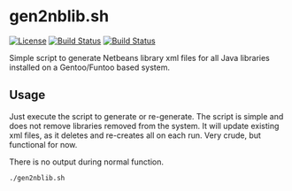 # gen2nblib.sh
[![License](https://img.shields.io/badge/license-GPLv3-9977bb.svg?style=plastic)](https://github.com/Obsidian-StudiosInc/gen2nblib/blob/master/LICENSE)
[![Build Status](https://img.shields.io/travis/Obsidian-StudiosInc/gen2nblib/master.svg?colorA=9977bb&style=plastic)](https://travis-ci.org/Obsidian-StudiosInc/gen2nblib)
[![Build Status](https://img.shields.io/shippable/58597abb8171491100bb9d11/master.svg?colorA=9977bb&style=plastic)](https://app.shippable.com/projects/58597abb8171491100bb9d11/)

Simple script to generate Netbeans library xml files for all Java 
libraries installed on a Gentoo/Funtoo based system.

## Usage
Just execute the script to generate or re-generate. The script is simple 
and does not remove libraries removed from the system. It will update 
existing xml files, as it deletes and re-creates all on each run. Very 
crude, but functional for now.

There is no output during normal function.

```bash
./gen2nblib.sh
```
